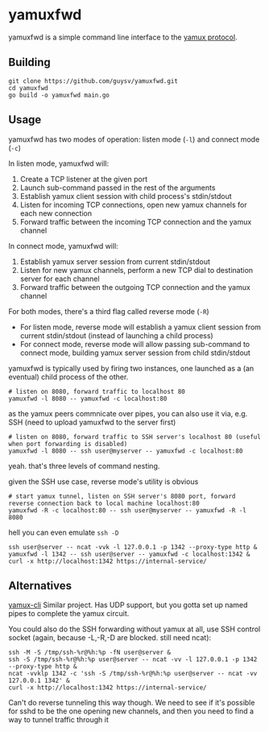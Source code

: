 # yamuxfwd

yamuxfwd is a simple command line interface to the [yamux protocol](https://github.com/hashicorp/yamux/blob/master/spec.md).

## Building
```
git clone https://github.com/guysv/yamuxfwd.git
cd yamuxfwd
go build -o yamuxfwd main.go
```

## Usage
yamuxfwd has two modes of operation: listen mode (`-l`) and connect mode (`-c`)

In listen mode, yamuxfwd will:
1. Create a TCP listener at the given port
2. Launch sub-command passed in the rest of the arguments
3. Establish yamux client session with child process's stdin/stdout
4. Listen for incoming TCP connections, open new yamux channels for each new connection
5. Forward traffic between the incoming TCP connection and the yamux channel

In connect mode, yamuxfwd will:
1. Establish yamux server session from current stdin/stdout
2. Listen for new yamux channels, perform a new TCP dial to destination server for each channel
3. Forward traffic between the outgoing TCP connection and the yamux channel

For both modes, there's a third flag called reverse mode (`-R`)
* For listen mode, reverse mode will establish a yamux client session from current stdin/stdout (instead of launching a child process)
* For connect mode, reverse mode will allow passing sub-command to connect mode, building yamux server session from child stdin/stdout

yamuxfwd is typically used by firing two instances, one launched as a (an eventual) child process of the other.
```
# listen on 8080, forward traffic to localhost 80
yamuxfwd -l 8080 -- yamuxfwd -c localhost:80
```

as the yamux peers commnicate over pipes, you can also use it via, e.g. SSH (need to upload yamuxfwd to the server first)
```
# listen on 8080, forward traffic to SSH server's localhost 80 (useful when port forwarding is disabled)
yamuxfwd -l 8080 -- ssh user@myserver -- yamuxfwd -c localhost:80
```
yeah. that's three levels of command nesting.

given the SSH use case, reverse mode's utility is obvious
```
# start yamux tunnel, listen on SSH server's 8080 port, forward reverse connection back to local machine localhost:80
yamuxfwd -R -c localhost:80 -- ssh user@myserver -- yamuxfwd -R -l 8080
```

hell you can even emulate `ssh -D`
```
ssh user@server -- ncat -vvk -l 127.0.0.1 -p 1342 --proxy-type http &
yamuxfwd -l 1342 -- ssh user@server -- yamuxfwd -c localhost:1342 &
curl -x http://localhost:1342 https://internal-service/
```

## Alternatives
[yamux-cli](https://github.com/nwtgck/yamux-cli) Similar project. Has UDP support, but you gotta set up named pipes to complete the yamux circuit.

You could also do the SSH forwarding without yamux at all, use SSH control socket (again, because -L,-R,-D are blocked. still need ncat):
```
ssh -M -S /tmp/ssh-%r@%h:%p -fN user@server &
ssh -S /tmp/ssh-%r@%h:%p user@server -- ncat -vv -l 127.0.0.1 -p 1342 --proxy-type http &
ncat -vvklp 1342 -c 'ssh -S /tmp/ssh-%r@%h:%p user@server -- ncat -vv 127.0.0.1 1342' &
curl -x http://localhost:1342 https://internal-service/
```
Can't do reverse tunneling this way though. We need to see if it's possible for sshd to be the one opening new channels, and then you need to find a way to tunnel traffic through it
